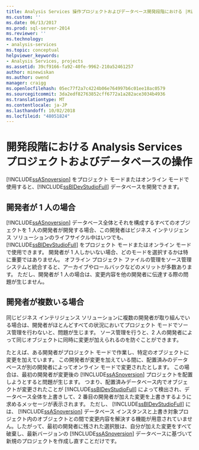 ```yaml
---
title: Analysis Services 操作プロジェクトおよびデータベース開発段階における |Microsoft Docs
ms.custom: ''
ms.date: 06/13/2017
ms.prod: sql-server-2014
ms.reviewer: ''
ms.technology:
- analysis-services
ms.topic: conceptual
helpviewer_keywords:
- Analysis Services, projects
ms.assetid: 39cf9166-fa92-40fe-9962-210a52461257
author: minewiskan
ms.author: owend
manager: craigg
ms.openlocfilehash: 05ec77f2a7c4224b06e764997b6c01ee18ac0579
ms.sourcegitcommit: 3da2edf82763852cff6772a1a282ace3034b4936
ms.translationtype: MT
ms.contentlocale: ja-JP
ms.lasthandoff: 10/02/2018
ms.locfileid: "48051824"
---
```

# <a name="working-with-analysis-services-projects-and-databases-during-the-development-phase"></a>開発段階における Analysis Services プロジェクトおよびデータベースの操作
  [!INCLUDE[ssASnoversion](../../includes/ssasnoversion-md.md)] をプロジェクト モードまたはオンライン モードで使用すると、[!INCLUDE[ssBIDevStudioFull](../../includes/ssbidevstudiofull-md.md)] データベースを開発できます。  
  
## <a name="single-developer"></a>開発者が 1 人の場合  
 [!INCLUDE[ssASnoversion](../../includes/ssasnoversion-md.md)] データベース全体とそれを構成するすべてのオブジェクトを 1 人の開発者が開発する場合、この開発者はビジネス インテリジェンス ソリューションのライフサイクル中はいつでも、 [!INCLUDE[ssBIDevStudioFull](../../includes/ssbidevstudiofull-md.md)] をプロジェクト モードまたはオンライン モードで使用できます。 開発者が 1 人しかいない場合、どのモードを選択するかは特に重要ではありません。 オフライン プロジェクト ファイルの管理をソース管理システムと統合すると、アーカイブやロールバックなどのメリットが多数あります。 ただし、開発者が 1 人の場合は、変更内容を他の開発者に伝達する際の問題が生じません。  
  
## <a name="multiple-developers"></a>開発者が複数いる場合  
 同じビジネス インテリジェンス ソリューションに複数の開発者が取り組んでいる場合は、開発者がほとんどすべての状況においてプロジェクト モードでソース管理を行わないと、問題が生じます。 ソース管理を行うと、2 人の開発者によって同じオブジェクトに同時に変更が加えられるのを防ぐことができます。  
  
 たとえば、ある開発者がプロジェクト モードで作業し、特定のオブジェクトに変更を加えています。 この開発者が変更を加えている間に、配置済みのデータベースが別の開発者によってオンライン モードで変更されたとします。 この場合は、最初の開発者が変更後の [!INCLUDE[ssASnoversion](../../includes/ssasnoversion-md.md)] プロジェクトを配置しようとすると問題が生じます。 つまり、配置済みデータベース内でオブジェクトが変更されたことが [!INCLUDE[ssBIDevStudioFull](../../includes/ssbidevstudiofull-md.md)] によって検出され、データベース全体を上書きして、2 番目の開発者が加えた変更を上書きするように求めるメッセージが表示されます。 ただし、 [!INCLUDE[ssBIDevStudioFull](../../includes/ssbidevstudiofull-md.md)] には、 [!INCLUDE[ssASnoversion](../../includes/ssasnoversion-md.md)] データベース インスタンスと上書き対象プロジェクト内のオブジェクトとの間で変更内容を解決する機能が用意されていません。したがって、最初の開発者に残された選択肢は、自分が加えた変更をすべて破棄し、最新バージョンの [!INCLUDE[ssASnoversion](../../includes/ssasnoversion-md.md)] データベースに基づいて新規のプロジェクトを作成し直すことだけです。  
  
  
